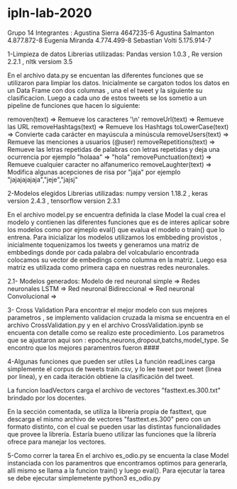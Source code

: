 # ipln-lab-2020
Grupo 14 
Integrantes :
Agustina Sierra 4647235-6
Agustina Salmanton 4.877.872-8
Eugenia Miranda 4.774.499-8
Sebastian Volti 5.175.914-7

1-Limpieza de datos
Librerias utilizadas: Pandas version 1.0.3 , Re version 2.2.1 , nltk versiom 3.5

En el archivo data.py se encuentan las diferentes funciones que se utilizaron para limpiar los datos.
Inicialmente se cargaton todos los datos en un Data Frame con dos columnas , una el el tweet y la siguiente su clasificacion.
Luego a cada uno de estos tweets se los sometio a un pipeline de funciones que hacen lo siguiente:

removen(text) => Remueve los caracteres '\n'
removeUrl(text) => Remueve las URL
removeHashtags(text) => Remueve los Hashtags
toLowerCase(text) => Convierte cada carácter en mayúscula a minúscula
removeUsers(text) => Remueve las menciones a usuarios (@user)
removeRepetitions(text) => Remueve las letras repetidas de palabras con letras repetidas y deja una ocurrencia por ejemplo "holaaa" => "hola" 
removePunctuation(text) =>  Remueve cualquier caracter no alfanumerico
removeLaughter(text) => Modifica algunas acepciones de risa por "jaja" por ejemplo "jajajajajaja","jeje","jajsj"

2-Modelos elegidos
Librerias utilizadas: numpy version 1.18.2 , keras version 2.4.3 , tensorflow version 2.3.1 

En el archivo model.py se encuentra definida la clase Model la cual crea el modelo y contienen las diferentes funciones que es de interes aplicar sobre los modelos como por ejmeplo eval() que evalua el modelo o train() que lo entrena.
Para inicializar los modelos utilizamos los embbeding provistos , inicialmente toquenizamos los tweets y generamos una matriz de embbedings donde por cada palabra del volcabulario encontrada colocamos su vector de embedings como columna en la matriz.
Luego esa matriz es utilizada como primera capa en nuestras redes neuronales.

2.1- Modelos generados:
Modelo de red neuronal simple =>
Redes neuronales LSTM =>
Red neuronal Bidireccional =>
Red neuronal Convolucional =>

3- Cross Validation
Para encontrar el mejor modelo con sus mejores parametros , se implemento validacion cruzada la misma se encuentra en el archivo CrossValidation.py y en el archivo CrossValidation.ipynb se encuenta con detalle como se realizo este procedimiento.
Los parametros que se ajustaron aqui son : epochs,neurons,dropout,batchs,model_type.
Se encontro que los mejores paramentros fueron ####


4-Algunas funciones que pueden ser utiles
La función readLines carga simplemente el corpus de tweets train.csv, y lo lee tweet por tweet (linea por linea), y en cada iteración obtiene la clasificación del tweet. 

La funcion loadVectors carga el archivo de vectores "fasttext.es.300.txt" brindado por los docentes.

En la sección comentada, se utiliza la librería propia de fasttext, que descarga el mismo archivo de vectores "fasttext.es.300" pero con un formato distinto, con el cual se pueden usar las distintas funcionalidades que provee la librería.
Estaría bueno utilizar las funciones que la librería ofrece para manejar los vectores.

5-Como correr la tarea
En el archivo es_odio.py se encuenta la clase Model instanciada con los paramentros que encontramos optimos para generarla, alli mismo se llama a la funcion train() y luego eval().
Para ejecutar la tarea se debe ejecutar simplemetente python3 es_odio.py
